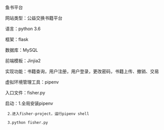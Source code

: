 鱼书平台

网站类型：公益交换书籍平台

语言：python 3.6 

框架：flask 

数据库：MySQL

前端模板：Jinjia2

实现功能：书籍查询，用户注册，用户登录，更改密码，书籍上传、撤销、交易

虚拟环境管理工具：pipenv

入口文件：fisher.py

启动：1.全局安装pipenv

     2.进入fisher-project，运行pipenv shell
     
     3.python fisher.py
      
